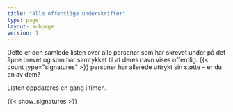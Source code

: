 ```yaml
---
title: "Alle offentlige underskrifter"
type: page
layout: subpage
version: 1
---
```


Dette er den samlede listen over alle personer som har skrevet under på det åpne brevet og som har samtykket til at deres navn vises offentlig. {{< count type="signatures" >}} personer har allerede uttrykt sin støtte – er du en av dem?

Listen oppdateres en gang i timen.

{{< show_signatures >}}

